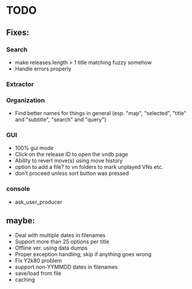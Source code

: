 # TODO

## Fixes:

### Search

- make releases.length > 1 title matching fuzzy somehow
- Handle errors properly

### Extractor



### Organization

- Find better names for things in general (esp. "map", "selected", "title" and "subtitle", "search" and "query")

### GUI

- 100% gui mode
- Click on the release ID to open the vndb page
- Ability to revert move(s) using move history
- option to add a file? to vn folders to mark unplayed VNs etc.
- don't proceed unless sort button was pressed

### console

- ask_user_producer

## maybe:
- Deal with multiple dates in filenames
- Support more than 25 options per title
- Offline ver. using data dumps
- Proper exception handling; skip if anything goes wrong
- Fix Y2k80 problem
- support non-YYMMDD dates in filenames
- save/load from file
- caching